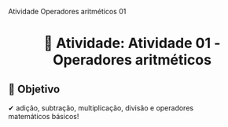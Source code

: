 Atividade Operadores aritméticos 01
<h1 align="center"> 
	🧠 Atividade: Atividade 01 - Operadores aritméticos
</h1>

## 🎯 Objetivo

✔ adição, subtração, multiplicação, divisão e operadores matemáticos básicos!
